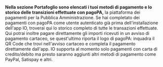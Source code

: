 **Nella sezione Portafoglio sono elencati i tuoi metodi di pagamento e lo storico delle transizioni effettuate con pagoPA,** la piattaforma dei pagamenti per la Pubblica Amministrazione. Se hai completato dei pagamenti con pagoPA come utente autenticato già prima dell'installazione dell'app IO, troverai qui lo storico completo di tutte le transazioni effettuate.
Qui potrai inoltre pagare direttamente gli importi ricevuti in un avviso di pagamento cartaceo, se quest'ultimo riporta il logo di pagoPA: inquadra il QR Code che trovi nell'avviso cartaceo e completa il pagamento direttamente dall'app. IO supporta al momento solo pagamenti con carta di credito/debito ma presto saranno aggiunti altri metodi di pagamento come PayPal, Satispay e altri.
